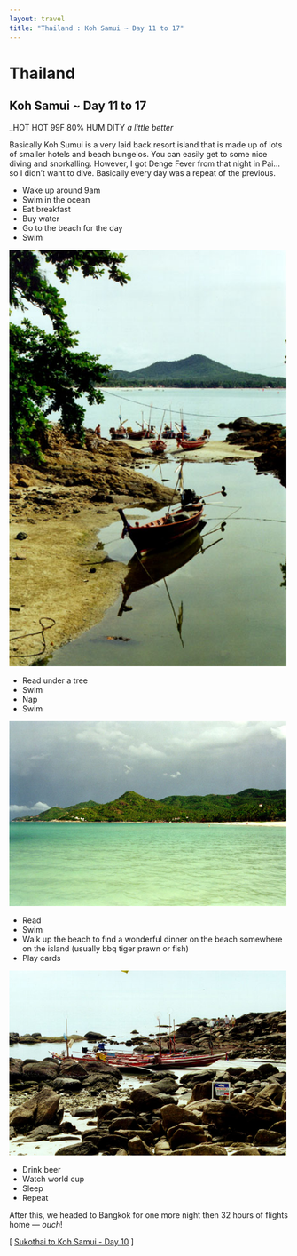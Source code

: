 ```yaml
---
layout: travel
title: "Thailand : Koh Samui ~ Day 11 to 17"
---
```


Thailand
========

Koh Samui \~ Day 11 to 17
-------------------------

\_HOT HOT 99F 80% HUMIDITY *a little better*

Basically Koh Sumui is a very laid back resort island that is made up of
lots of smaller hotels and beach bungelos. You can easily get to some
nice diving and snorkalling. However, I got Denge Fever from that night
in Pai… so I didn’t want to dive. Basically every day was a repeat of
the previous.

-   Wake up around 9am
-   Swim in the ocean
-   Eat breakfast
-   Buy water
-   Go to the beach for the day
-   Swim

<img src="/assets/images/travel/thailand/KOH_B1.jpg" alt="Boat by our Hotel" width="500">

-   Read under a tree
-   Swim
-   Nap
-   Swim

<img src="/assets/images/travel/thailand/KOH_BEACH.jpg" width="500" alt="View from the beack of the Southern end of Koh Samui">

-   Read
-   Swim
-   Walk up the beach to find a wonderful dinner on the beach somewhere
    on the island (usually bbq tiger prawn or fish)
-   Play cards

<img src="/assets/images/travel/thailand/KOH_B2.jpg" width="500" alt="Boat by our Hotel">

-   Drink beer
-   Watch world cup
-   Sleep
-   Repeat

After this, we headed to Bangkok for one more night then 32 hours of
flights home — *ouch*!

\[ [Sukothai to Koh Samui - Day 10](/travel/thailand/day10.html) \]
